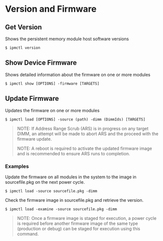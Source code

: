 # Version and Firmware

## Get Version

Shows the persistent memory module host software versions

```text
$ ipmctl version
```

## Show Device Firmware

Shows detailed information about the firmware on one or more modules

```text
$ ipmctl show [OPTIONS] -firmware [TARGETS]
```

## Update Firmware

Updates the firmware on one or more modules

```text
$ ipmctl load [OPTIONS] -source (path) -dimm (DimmIds) [TARGETS]
```

> NOTE: If Address Range Scrub \(ARS\) is in progress on any target DIMM, an attempt will be made to abort ARS and the proceed with the firmware update.
>
> NOTE: A reboot is required to activate the updated firmware image and is recommended to ensure ARS runs to completion.

### **Examples**

Update the firmware on all modules in the system to the image in sourcefile.pkg on the next power cycle.

```text
$ ipmctl load -source sourcefile.pkg -dimm
```

Check the firmware image in sourcefile.pkg and retrieve the version.

```text
$ ipmctl load -examine -source sourcefile.pkg -dimm
```

> NOTE: Once a firmware image is staged for execution, a power cycle is required before another firmware image of the same type \(production or debug\) can be staged for execution using this command.

